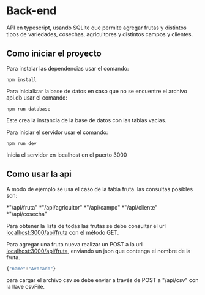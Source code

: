 # Back-end
API en typescript, usando SQLite que permite agregar frutas y distintos tipos de variedades, cosechas, agricultores y distintos campos y clientes.

## Como iniciar el proyecto

Para instalar las dependencias usar el comando:

```shell
npm install
```

Para inicializar la base de datos en caso que no se encuentre el archivo api.db usar el comando:

```shell
npm run database
```

Este crea la instancia de la base de datos con las tablas vacias.

Para iniciar el servidor usar el comando:

```shell
npm run dev
```

Inicia el servidor en localhost en el puerto 3000

## Como usar la api

A modo de ejemplo se usa el caso de la tabla fruta. las consultas posibles son:

*"/api/fruta"
*"/api/agricultor"
*"/api/campo"
*"/api/cliente"
*"/api/cosecha"

Para obtener la lista de todas las frutas se debe consultar el url [localhost:3000/api/fruta](localhost:3000/api/fruta) con el método GET.

Para agregar una fruta nueva realizar un POST a la url [localhost:3000/api/fruta](localhost:3000/api/fruta), enviando un json que contenga el nombre de la fruta.

```js
{"name":"Avocado"}
```

para cargar el archivo csv se debe enviar a través de POST a "/api/csv" con la llave csvFile.
